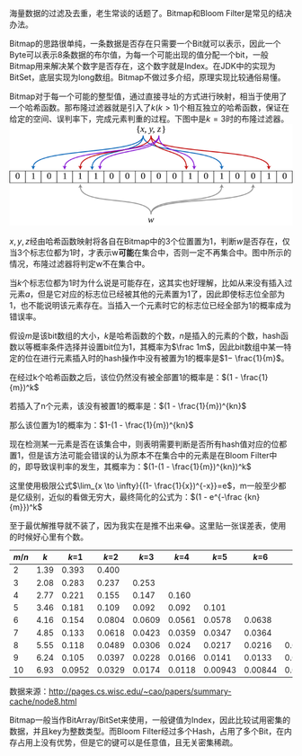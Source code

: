 海量数据的过滤及去重，老生常谈的话题了。Bitmap和Bloom Filter是常见的结决办法。

Bitmap的思路很单纯，一条数据是否存在只需要一个Bit就可以表示，因此一个Byte可以表示8条数据的布尔值，为每一个可能出现的值分配一个bit，一般Bitmap用来解决某个数字是否存在，这个数字就是Index。在JDK中的实现为BitSet，底层实现为long数组。Bitmap不做过多介绍，原理实现比较通俗易懂。

Bitmap对于每一个可能的整型值，通过直接寻址的方式进行映射，相当于使用了一个哈希函数。那布隆过滤器就是引入了$k(k>1)$个相互独立的哈希函数，保证在给定的空间、误判率下，完成元素判重的过程。下图中是$k=3$时的布隆过滤器。
![](1.jpg)

$x,y,z$经由哈希函数映射将各自在Bitmap中的3个位置置为1，判断$w$是否存在，仅当3个标志位都为1时，才表示w**可能**在集合中，否则一定不再集合中。图中所示的情况，布隆过滤器将判定w不在集合中。

当$k$个标志位都为1时为什么说是可能存在，这其实也好理解，比如从来没有插入过元素$a$，但是它对应的标志位已经被其他的元素置为1了，因此即使标志位全部为1，也不能说明该元素存在。当插入一个元素时它的标志位已经全部为1的概率成为错误率。

假设$m$是该bit数组的大小，$k$是哈希函数的个数，$n$是插入的元素的个数，hash函数以等概率条件选择并设置bit位为$1$，其概率为$\frac 1m$，因此bit数组中某一特定的位在进行元素插入时的hash操作中没有被置为1的概率是$1− \frac{1}{m}$。

在经过k个哈希函数之后，该位仍然没有被全部置1的概率是：$(1 - \frac{1}{m})^k$

若插入了n个元素，该没有被置1的概率是：$(1 - \frac{1}{m})^{kn}$

那么该位置为1的概率为：$1-(1 - \frac{1}{m})^{kn}$

现在检测某一元素是否在该集合中，则表明需要判断是否所有hash值对应的位都置1，但是该方法可能会错误的认为原本不在集合中的元素是在Bloom Filter中的，即导致误判率的发生，其概率为：$(1-(1 - \frac{1}{m})^{kn})^k$

这里使用极限公式$\lim_{x \to \infty}{(1- \frac{1}{x})^{-x}}=e$，m一般至少都是亿级别，近似的看做无穷大，最终简化的公式为：$(1 - e^{-\frac {kn}{m}})^k$

至于最优解推导就不装了，因为我实在是推不出来😂。这里贴一张误差表，使用的时候好心里有个数。

| *m*/*n* | *k*  | *k*=1  | *k*=2  | *k*=3  | *k*=4  | *k*=5   | *k*=6   | *k*=7   | *k*=8   |
| ------- | ---- | ------ | ------ | ------ | ------ | ------- | ------- | ------- | ------- |
| 2       | 1.39 | 0.393  | 0.400  |        |        |         |         |         |         |
| 3       | 2.08 | 0.283  | 0.237  | 0.253  |        |         |         |         |         |
| 4       | 2.77 | 0.221  | 0.155  | 0.147  | 0.160  |         |         |         |         |
| 5       | 3.46 | 0.181  | 0.109  | 0.092  | 0.092  | 0.101   |         |         |         |
| 6       | 4.16 | 0.154  | 0.0804 | 0.0609 | 0.0561 | 0.0578  | 0.0638  |         |         |
| 7       | 4.85 | 0.133  | 0.0618 | 0.0423 | 0.0359 | 0.0347  | 0.0364  |         |         |
| 8       | 5.55 | 0.118  | 0.0489 | 0.0306 | 0.024  | 0.0217  | 0.0216  | 0.0229  |         |
| 9       | 6.24 | 0.105  | 0.0397 | 0.0228 | 0.0166 | 0.0141  | 0.0133  | 0.0135  | 0.0145  |
| 10      | 6.93 | 0.0952 | 0.0329 | 0.0174 | 0.0118 | 0.00943 | 0.00844 | 0.00819 | 0.00846 |



数据来源：http://pages.cs.wisc.edu/~cao/papers/summary-cache/node8.html

Bitmap一般当作BitArray/BitSet来使用，一般键值为Index，因此比较试用密集的数据，并且key为整数类型。而Bloom Filter经过多个Hash，占用了多个Bit，在内存占用上没有优势，但是它的键可以是任意值，且无关密集稀疏。






